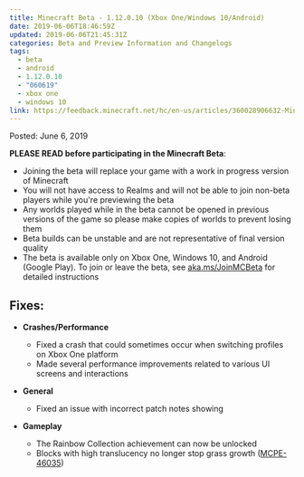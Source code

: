 ```yaml
---
title: Minecraft Beta - 1.12.0.10 (Xbox One/Windows 10/Android)
date: 2019-06-06T18:46:59Z
updated: 2019-06-06T21:45:31Z
categories: Beta and Preview Information and Changelogs
tags:
  - beta
  - android
  - 1.12.0.10
  - "060619"
  - xbox one
  - windows 10
link: https://feedback.minecraft.net/hc/en-us/articles/360028906632-Minecraft-Beta-1-12-0-10-Xbox-One-Windows-10-Android
---
```


Posted: June 6, 2019

**PLEASE READ before participating in the Minecraft Beta**:

- Joining the beta will replace your game with a work in progress version of Minecraft
- You will not have access to Realms and will not be able to join non-beta players while you're previewing the beta
- Any worlds played while in the beta cannot be opened in previous versions of the game so please make copies of worlds to prevent losing them
- Beta builds can be unstable and are not representative of final version quality
- The beta is available only on Xbox One, Windows 10, and Android (Google Play). To join or leave the beta, see [aka.ms/JoinMCBeta](https://aka.ms/JoinMCBeta) for detailed instructions 

## **Fixes:**

- **Crashes/Performance**
  - Fixed a crash that could sometimes occur when switching profiles on Xbox One platform
  - Made several performance improvements related to various UI screens and interactions  
      
- **General**
  - Fixed an issue with incorrect patch notes showing  
      
- **Gameplay**
  - The Rainbow Collection achievement can now be unlocked
  - Blocks with high translucency no longer stop grass growth ([MCPE-46035](https://bugs.mojang.com/browse/MCPE-46035))
